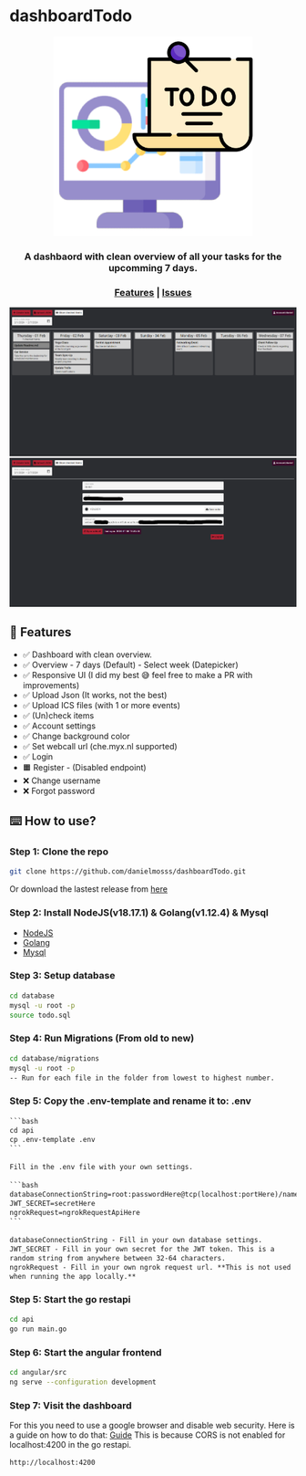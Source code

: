 # dashboardTodo


<p align="center">
  <img src="angular/src/assets/dashboardTodo.png" width="350">
</p>

<h3 align="center">A dashbaord with clean overview of all your tasks for the upcomming 7 days.</h3>

<div align="center">
  <h3>
    <a href="#-features">Features</a>
    <span> | </span>
    <a href="https://github.com/danielmosss/dashboardTodo/issues">Issues</a>
  </h3>
</div>

<p align="center">
  <img src="angular/src/assets/dashboard.png" width="800px">
  <img src="angular/src/assets/account.png" width="800px">
</p>

## 🚀 Features

* ✅ Dashboard with clean overview.
* ✅ Overview
      - 7 days (Default)
      - Select week (Datepicker)
* ✅ Responsive UI (I did my best 😅 feel free to make a PR with improvements)
* ✅ Upload Json (It works, not the best)
* ✅ Upload ICS files (with 1 or more events)
* ✅ (Un)check items
* ✅ Account settings
* ✅ Change background color
* ✅ Set webcall url (che.myx.nl supported)
* ✅ Login
* 🟧 Register - (Disabled endpoint) 
* ❌ Change username
* ❌ Forgot password


## ⌨️ How to use?

### Step 1: Clone the repo
  
  ```bash
  git clone https://github.com/danielmosss/dashboardTodo.git
  ```

  Or download the lastest release from [here](https://github.com/danielmosss/dashboardTodo/releases/latest)

### Step 2: Install NodeJS(v18.17.1) & Golang(v1.12.4) & Mysql
  
  * [NodeJS](https://nodejs.org/en/download/)
  * [Golang](https://golang.org/dl/)
  * [Mysql](https://dev.mysql.com/downloads/installer/)

### Step 3: Setup database
    
  ```bash
  cd database
  mysql -u root -p
  source todo.sql
  ```

### Step 4: Run Migrations (From old to new)

  ```bash
  cd database/migrations
  mysql -u root -p
  -- Run for each file in the folder from lowest to highest number.
  ```

### Step 5: Copy the .env-template and rename it to: .env
  
    ```bash
    cd api
    cp .env-template .env
    ```
  
    Fill in the .env file with your own settings.
  
    ```bash
    databaseConnectionString=root:passwordHere@tcp(localhost:portHere)/nameHere
    JWT_SECRET=secretHere
    ngrokRequest=ngrokRequestApiHere
    ```

    databaseConnectionString - Fill in your own database settings.
    JWT_SECRET - Fill in your own secret for the JWT token. This is a random string from anywhere between 32-64 characters.
    ngrokRequest - Fill in your own ngrok request url. **This is not used when running the app locally.**

### Step 5: Start the go restapi

  ```bash
  cd api
  go run main.go
  ```

### Step 6: Start the angular frontend

  ```bash
  cd angular/src
  ng serve --configuration development
  ```

### Step 7: Visit the dashboard

  For this you need to use a google browser and disable web security. 
  Here is a guide on how to do that: [Guide](https://alfilatov.com/posts/run-chrome-without-cors/)
  This is because CORS is not enabled for localhost:4200 in the go restapi.

  ```bash
  http://localhost:4200
  ```
